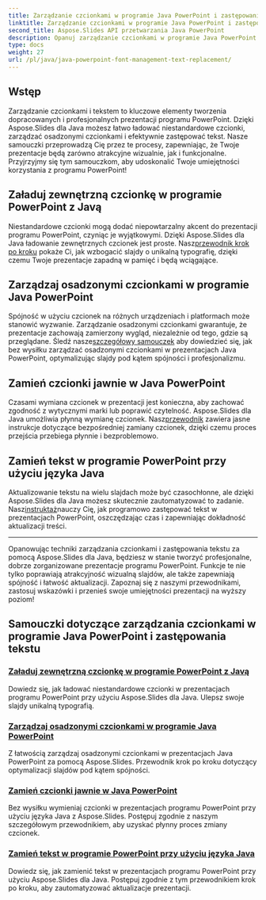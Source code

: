 ```yaml
---
title: Zarządzanie czcionkami w programie Java PowerPoint i zastępowanie tekstu
linktitle: Zarządzanie czcionkami w programie Java PowerPoint i zastępowanie tekstu
second_title: Aspose.Slides API przetwarzania Java PowerPoint
description: Opanuj zarządzanie czcionkami w programie Java PowerPoint i zastępowanie tekstu za pomocą Aspose.Slides. Dowiedz się, jak ładować niestandardowe czcionki, zarządzać osadzonymi czcionkami i płynnie zastępować tekst.
type: docs
weight: 27
url: /pl/java/java-powerpoint-font-management-text-replacement/
---
```

## Wstęp

Zarządzanie czcionkami i tekstem to kluczowe elementy tworzenia dopracowanych i profesjonalnych prezentacji programu PowerPoint. Dzięki Aspose.Slides dla Java możesz łatwo ładować niestandardowe czcionki, zarządzać osadzonymi czcionkami i efektywnie zastępować tekst. Nasze samouczki przeprowadzą Cię przez te procesy, zapewniając, że Twoje prezentacje będą zarówno atrakcyjne wizualnie, jak i funkcjonalne. Przyjrzyjmy się tym samouczkom, aby udoskonalić Twoje umiejętności korzystania z programu PowerPoint!

## Załaduj zewnętrzną czcionkę w programie PowerPoint z Javą
 Niestandardowe czcionki mogą dodać niepowtarzalny akcent do prezentacji programu PowerPoint, czyniąc je wyjątkowymi. Dzięki Aspose.Slides dla Java ładowanie zewnętrznych czcionek jest proste. Nasz[przewodnik krok po kroku](./load-external-font-powerpoint-java/) pokaże Ci, jak wzbogacić slajdy o unikalną typografię, dzięki czemu Twoje prezentacje zapadną w pamięć i będą wciągające.

## Zarządzaj osadzonymi czcionkami w programie Java PowerPoint
Spójność w użyciu czcionek na różnych urządzeniach i platformach może stanowić wyzwanie. Zarządzanie osadzonymi czcionkami gwarantuje, że prezentacje zachowają zamierzony wygląd, niezależnie od tego, gdzie są przeglądane. Śledź nasze[szczegółowy samouczek](./manage-embedded-fonts-java-powerpoint/) aby dowiedzieć się, jak bez wysiłku zarządzać osadzonymi czcionkami w prezentacjach Java PowerPoint, optymalizując slajdy pod kątem spójności i profesjonalizmu.

## Zamień czcionki jawnie w Java PowerPoint
 Czasami wymiana czcionek w prezentacji jest konieczna, aby zachować zgodność z wytycznymi marki lub poprawić czytelność. Aspose.Slides dla Java umożliwia płynną wymianę czcionek. Nasz[przewodnik](./replace-fonts-explicitly-java-powerpoint/) zawiera jasne instrukcje dotyczące bezpośredniej zamiany czcionek, dzięki czemu proces przejścia przebiega płynnie i bezproblemowo.

## Zamień tekst w programie PowerPoint przy użyciu języka Java
 Aktualizowanie tekstu na wielu slajdach może być czasochłonne, ale dzięki Aspose.Slides dla Java możesz skutecznie zautomatyzować to zadanie. Nasz[instruktaż](./replace-text-powerpoint-java/)nauczy Cię, jak programowo zastępować tekst w prezentacjach PowerPoint, oszczędzając czas i zapewniając dokładność aktualizacji treści.

---

Opanowując techniki zarządzania czcionkami i zastępowania tekstu za pomocą Aspose.Slides dla Java, będziesz w stanie tworzyć profesjonalne, dobrze zorganizowane prezentacje programu PowerPoint. Funkcje te nie tylko poprawiają atrakcyjność wizualną slajdów, ale także zapewniają spójność i łatwość aktualizacji. Zapoznaj się z naszymi przewodnikami, zastosuj wskazówki i przenieś swoje umiejętności prezentacji na wyższy poziom!
## Samouczki dotyczące zarządzania czcionkami w programie Java PowerPoint i zastępowania tekstu
### [Załaduj zewnętrzną czcionkę w programie PowerPoint z Javą](./load-external-font-powerpoint-java/)
Dowiedz się, jak ładować niestandardowe czcionki w prezentacjach programu PowerPoint przy użyciu Aspose.Slides dla Java. Ulepsz swoje slajdy unikalną typografią.
### [Zarządzaj osadzonymi czcionkami w programie Java PowerPoint](./manage-embedded-fonts-java-powerpoint/)
Z łatwością zarządzaj osadzonymi czcionkami w prezentacjach Java PowerPoint za pomocą Aspose.Slides. Przewodnik krok po kroku dotyczący optymalizacji slajdów pod kątem spójności.
### [Zamień czcionki jawnie w Java PowerPoint](./replace-fonts-explicitly-java-powerpoint/)
Bez wysiłku wymieniaj czcionki w prezentacjach programu PowerPoint przy użyciu języka Java z Aspose.Slides. Postępuj zgodnie z naszym szczegółowym przewodnikiem, aby uzyskać płynny proces zmiany czcionek.
### [Zamień tekst w programie PowerPoint przy użyciu języka Java](./replace-text-powerpoint-java/)
Dowiedz się, jak zamienić tekst w prezentacjach programu PowerPoint przy użyciu Aspose.Slides dla Java. Postępuj zgodnie z tym przewodnikiem krok po kroku, aby zautomatyzować aktualizacje prezentacji.